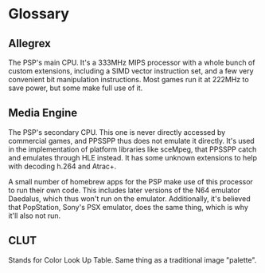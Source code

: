 # Glossary

## Allegrex

The PSP's main CPU. It's a 333MHz MIPS processor with a whole bunch of custom extensions, including a SIMD vector instruction set, and a few very convenient bit manipulation instructions. Most games run it at 222MHz to save power, but some make full use of it.

## Media Engine

The PSP's secondary CPU. This one is never directly accessed by commercial games, and PPSSPP thus does not emulate it directly. It's used in the implementation of platform libraries like sceMpeg, that PPSSPP catch and emulates through HLE instead. It has some unknown extensions to help with decoding h.264 and Atrac+.

A small number of homebrew apps for the PSP make use of this processor to run their own code. This includes later versions of the N64 emulator Daedalus, which thus won't run on the emulator. Additionally, it's believed that PopStation, Sony's PSX emulator, does the same thing, which is why it'll also not run.

## CLUT

Stands for Color Look Up Table. Same thing as a traditional image "palette".
